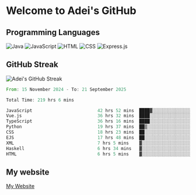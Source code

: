 # Welcome to Adei's GitHub

## Programming Languages
![Java](https://img.shields.io/badge/Java-007396?style=flat-square&logo=java&logoColor=white)
![JavaScript](https://img.shields.io/badge/JavaScript-F7DF1E?style=flat-square&logo=javascript&logoColor=black)
![HTML](https://img.shields.io/badge/HTML-E34F26?style=flat-square&logo=html5&logoColor=white)
![CSS](https://img.shields.io/badge/CSS-1572B6?style=flat-square&logo=css3&logoColor=white)
![Express.js](https://img.shields.io/badge/Express.js-000000?style=flat-square&logo=express&logoColor=white)


## GitHub Streak
![Adei's GitHub Streak](https://github-readme-streak-stats.herokuapp.com/?user=AdeiTamayo&hide_border=true)

<!--START_SECTION:waka-->

```rust
From: 15 November 2024 - To: 21 September 2025

Total Time: 219 hrs 6 mins

JavaScript                         42 hrs 52 mins  ████▓░░░░░░░░░░░░░░░░░░░░   19.30 %
Vue.js                             36 hrs 32 mins  ████░░░░░░░░░░░░░░░░░░░░░   16.45 %
TypeScript                         36 hrs 16 mins  ████░░░░░░░░░░░░░░░░░░░░░   16.33 %
Python                             19 hrs 37 mins  ██▒░░░░░░░░░░░░░░░░░░░░░░   08.83 %
CSS                                18 hrs 23 mins  ██░░░░░░░░░░░░░░░░░░░░░░░   08.28 %
EJS                                17 hrs 48 mins  ██░░░░░░░░░░░░░░░░░░░░░░░   08.02 %
XML                                7 hrs 5 mins    ▓░░░░░░░░░░░░░░░░░░░░░░░░   03.19 %
Haskell                            6 hrs 34 mins   ▓░░░░░░░░░░░░░░░░░░░░░░░░   02.96 %
HTML                               6 hrs 5 mins    ▓░░░░░░░░░░░░░░░░░░░░░░░░   02.75 %
```

<!--END_SECTION:waka-->

## My website
[My Website](https://adei.eus)


